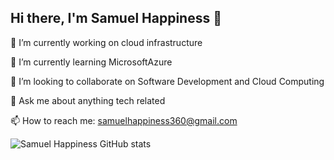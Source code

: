 ## Hi there, I'm Samuel Happiness 👋

🔭 I’m currently working on cloud infrastructure

🌱 I’m currently learning MicrosoftAzure

👯 I’m looking to collaborate on Software Development and Cloud Computing

💬 Ask me about anything tech related

📫 How to reach me: samuelhappiness360@gmail.com


![Samuel Happiness GitHub stats](https://github-readme-stats.vercel.app/api?username=it-samuel&show_icons=true)
